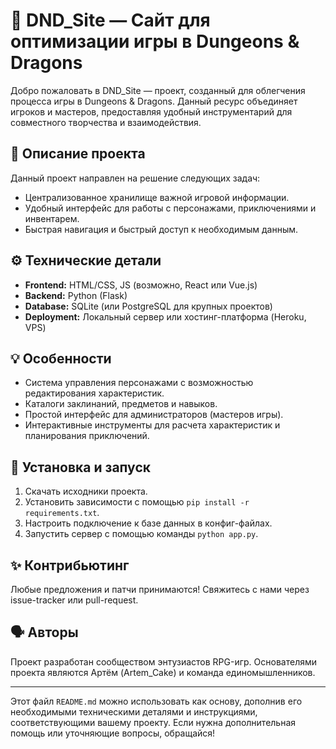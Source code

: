 # 🎲 DND_Site — Сайт для оптимизации игры в Dungeons & Dragons

Добро пожаловать в DND_Site — проект, созданный для облегчения процесса игры в Dungeons & Dragons. Данный ресурс объединяет игроков и мастеров, предоставляя удобный инструментарий для совместного творчества и взаимодействия.

## 📌 Описание проекта

Данный проект направлен на решение следующих задач:
- Централизованное хранилище важной игровой информации.
- Удобный интерфейс для работы с персонажами, приключениями и инвентарем.
- Быстрая навигация и быстрый доступ к необходимым данным.

## ⚙️ Технические детали

- **Frontend:** HTML/CSS, JS (возможно, React или Vue.js)
- **Backend:** Python (Flask)
- **Database:** SQLite (или PostgreSQL для крупных проектов)
- **Deployment:** Локальный сервер или хостинг-платформа (Heroku, VPS)

## 💡 Особенности

- Система управления персонажами с возможностью редактирования характеристик.
- Каталоги заклинаний, предметов и навыков.
- Простой интерфейс для администраторов (мастеров игры).
- Интерактивные инструменты для расчета характеристик и планирования приключений.

## 🔧 Установка и запуск

1. Скачать исходники проекта.
2. Установить зависимости с помощью `pip install -r requirements.txt`.
3. Настроить подключение к базе данных в конфиг-файлах.
4. Запустить сервер с помощью команды `python app.py`.

## ✨ Контрибьютинг

Любые предложения и патчи принимаются! Свяжитесь с нами через issue-tracker или pull-request.

## 🗣 Авторы

Проект разработан сообществом энтузиастов RPG-игр. Основателями проекта являются Артём (Artem_Cake) и команда единомышленников.

---

Этот файл `README.md` можно использовать как основу, дополнив его необходимыми техническими деталями и инструкциями, соответствующими вашему проекту. Если нужна дополнительная помощь или уточняющие вопросы, обращайся!
